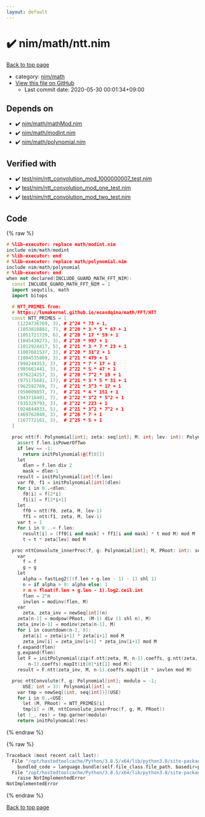 ```yaml
---
layout: default
---
```


<!-- mathjax config similar to math.stackexchange -->
<script type="text/javascript" async
  src="https://cdnjs.cloudflare.com/ajax/libs/mathjax/2.7.5/MathJax.js?config=TeX-MML-AM_CHTML">
</script>
<script type="text/x-mathjax-config">
  MathJax.Hub.Config({
    TeX: { equationNumbers: { autoNumber: "AMS" }},
    tex2jax: {
      inlineMath: [ ['$','$'] ],
      processEscapes: true
    },
    "HTML-CSS": { matchFontHeight: false },
    displayAlign: "left",
    displayIndent: "2em"
  });
</script>

<script type="text/javascript" src="https://cdnjs.cloudflare.com/ajax/libs/jquery/3.4.1/jquery.min.js"></script>
<script src="https://cdn.jsdelivr.net/npm/jquery-balloon-js@1.1.2/jquery.balloon.min.js" integrity="sha256-ZEYs9VrgAeNuPvs15E39OsyOJaIkXEEt10fzxJ20+2I=" crossorigin="anonymous"></script>
<script type="text/javascript" src="../../../assets/js/copy-button.js"></script>
<link rel="stylesheet" href="../../../assets/css/copy-button.css" />


# :heavy_check_mark: nim/math/ntt.nim

<a href="../../../index.html">Back to top page</a>

* category: <a href="../../../index.html#bd14bd52ccff4808e6325845b40c8b47">nim/math</a>
* <a href="{{ site.github.repository_url }}/blob/master/nim/math/ntt.nim">View this file on GitHub</a>
    - Last commit date: 2020-05-30 00:01:34+09:00




## Depends on

* :heavy_check_mark: <a href="mathMod.nim.html">nim/math/mathMod.nim</a>
* :heavy_check_mark: <a href="modint.nim.html">nim/math/modint.nim</a>
* :heavy_check_mark: <a href="polynomial.nim.html">nim/math/polynomial.nim</a>


## Verified with

* :heavy_check_mark: <a href="../../../verify/test/nim/ntt_convolution_mod_1000000007_test.nim.html">test/nim/ntt_convolution_mod_1000000007_test.nim</a>
* :heavy_check_mark: <a href="../../../verify/test/nim/ntt_convolution_mod_one_test.nim.html">test/nim/ntt_convolution_mod_one_test.nim</a>
* :heavy_check_mark: <a href="../../../verify/test/nim/ntt_convolution_mod_two_test.nim.html">test/nim/ntt_convolution_mod_two_test.nim</a>


## Code

<a id="unbundled"></a>
{% raw %}
```cpp
# %lib-executor: replace math/modint.nim
include nim/math/modint
# %lib-executor: end
# %lib-executor: replace math/polynomial.nim
include nim/math/polynomial
# %lib-executor: end
when not declared(INCLUDE_GUARD_MATH_FFT_NIM):
  const INCLUDE_GUARD_MATH_FFT_NIM = 1
  import sequtils, math
  import bitops

  # NTT_PRIMES from:
  # https://lumakernel.github.io/ecasdqina/math/FFT/NTT
  const NTT_PRIMES = [
    (1224736769, 3), # 2^24 * 73 + 1,
    (1053818881, 7), # 2^20 * 3 * 5 * 67 + 1
    (1051721729, 6), # 2^20 * 17 * 59 + 1
    (1045430273, 3), # 2^20 * 997 + 1
    (1012924417, 5), # 2^21 * 3 * 7 * 23 + 1
    (1007681537, 3), # 2^20 * 31^2 + 1
    (1004535809, 3), # 2^21 * 479 + 1
    (998244353, 3),  # 2^23 * 7 * 17 + 1
    (985661441, 3),  # 2^22 * 5 * 47 + 1
    (976224257, 3),  # 2^20 * 7^2 * 19 + 1
    (975175681, 17), # 2^21 * 3 * 5 * 31 + 1
    (962592769, 7),  # 2^21 * 3^3 * 17 + 1
    (950009857, 7),  # 2^21 * 4 * 151 + 1
    (943718401, 7),  # 2^22 * 3^2 * 5^2 + 1
    (935329793, 3),  # 2^22 * 223 + 1
    (924844033, 5),  # 2^21 * 3^2 * 7^2 + 1
    (469762049, 3),  # 2^26 * 7 + 1
    (167772161, 3),  # 2^25 * 5 + 1
  ]

  proc ntt(f: Polynomial[int]; zeta: seq[int]; M: int; lev: int): Polynomial[int] =
    assert f.len.isPowerOfTwo
    if lev == -1:
      return initPolynomial(@[f[0]])
    let
      dlen = f.len div 2
      mask = dlen-1
    result = initPolynomial[int](f.len)
    var f0, f1 = initPolynomial[int](dlen)
    for i in 0..<dlen:
      f0[i] = f[2*i]
      f1[i] = f[2*i+1]
    let
      ff0 = ntt(f0, zeta, M, lev-1)
      ff1 = ntt(f1, zeta, M, lev-1)
    var t = 1
    for i in 0 ..< f.len:
      result[i] = (ff0[i and mask] + ff1[i and mask] * t mod M) mod M
      t = t * zeta[lev] mod M

  proc nttConvolute_innerProc(f, g: Polynomial[int]; M, PRoot: int): seq[int] =
    var
      f = f
      g = g
    let
      alpha = fastLog2(((f.len + g.len - 1) - 1) shl 1)
      n = if alpha > 0: alpha else: 1
      # n = float(f.len + g.len - 1).log2.ceil.int
      flen = 2^n
      invlen = modinv(flen, M)
    var
      zeta, zeta_inv = newSeq[int](n)
    zeta[n-1] = modpow(PRoot, (M-1) div (1 shl n), M)
    zeta_inv[n-1] = modinv(zeta[n-1], M)
    for i in countdown(n-2, 0):
      zeta[i] = zeta[i+1] * zeta[i+1] mod M
      zeta_inv[i] = zeta_inv[i+1] * zeta_inv[i+1] mod M
    f.expand(flen)
    g.expand(flen)
    let F = initPolynomial(zip(f.ntt(zeta, M, n-1).coeffs, g.ntt(zeta, M,
        n-1).coeffs).mapIt(it[0]*it[1] mod M))
    result = F.ntt(zeta_inv, M, n-1).coeffs.mapIt(it * invlen mod M)

  proc nttConvolute(f, g: Polynomial[int]; modulo = -1;
      USE: int = 3): Polynomial[int] =
    var tmp = newSeq[(int, seq[int])](USE)
    for i in 0..<USE:
      let (M, PRoot) = NTT_PRIMES[i]
      tmp[i] = (M, nttConvolute_innerProc(f, g, M, PRoot))
    let (_, res) = tmp.garner(modulo)
    return initPolynomial(res)

```
{% endraw %}

<a id="bundled"></a>
{% raw %}
```cpp
Traceback (most recent call last):
  File "/opt/hostedtoolcache/Python/3.8.5/x64/lib/python3.8/site-packages/onlinejudge_verify/docs.py", line 349, in write_contents
    bundled_code = language.bundle(self.file_class.file_path, basedir=pathlib.Path.cwd())
  File "/opt/hostedtoolcache/Python/3.8.5/x64/lib/python3.8/site-packages/onlinejudge_verify/languages/nim.py", line 86, in bundle
    raise NotImplementedError
NotImplementedError

```
{% endraw %}

<a href="../../../index.html">Back to top page</a>

